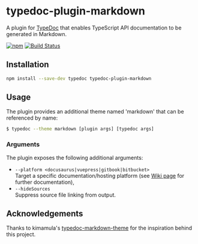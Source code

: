# typedoc-plugin-markdown

A plugin for [TypeDoc](https://github.com/TypeStrong/typedoc) that enables TypeScript API documentation to be generated in Markdown.

[![npm](https://img.shields.io/npm/v/typedoc-plugin-markdown.svg)](https://www.npmjs.com/package/typedoc-plugin-markdown)
[![Build Status](https://travis-ci.org/tgreyuk/typedoc-plugin-markdown.svg?branch=master)](https://travis-ci.org/tgreyuk/typedoc-plugin-markdown)

## Installation

```bash
npm install --save-dev typedoc typedoc-plugin-markdown
```

## Usage

The plugin provides an additional theme named 'markdown' that can be referenced by name:

```bash
$ typedoc --theme markdown [plugin args] [typedoc args]
```

### Arguments

The plugin exposes the following additional arguments:

- `--platform <docusaurus|vuepress|gitbook|bitbucket>`<br>
  Target a specific documentation/hosting platform (see [Wiki page](https://github.com/tgreyuk/typedoc-plugin-markdown/wiki/1.-Targeting-Platforms) for further documentation),
- `--hideSources`<br>
  Suppress source file linking from output.

## Acknowledgements

Thanks to kimamula's [typedoc-markdown-theme](https://github.com/kimamula/typedoc-markdown-theme) for the inspiration behind this project.
